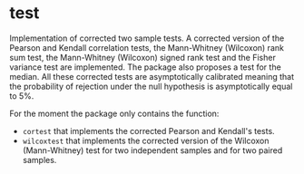 # test

Implementation of corrected two sample tests. A corrected version of the Pearson and Kendall correlation tests, 
 the Mann-Whitney (Wilcoxon) rank sum test, the Mann-Whitney (Wilcoxon) signed rank test and the Fisher variance test are implemented.
 The package also proposes a test for the median. All these corrected tests are asymptotically calibrated meaning that
the probability of rejection under the null hypothesis is asymptotically equal to 5%.

For the moment the package only contains the function:

- `cortest` that implements the corrected Pearson and Kendall's tests.
- `wilcoxtest` that implements the corrected version of the Wilcoxon (Mann-Whitney) test for two independent samples and for two paired samples.

